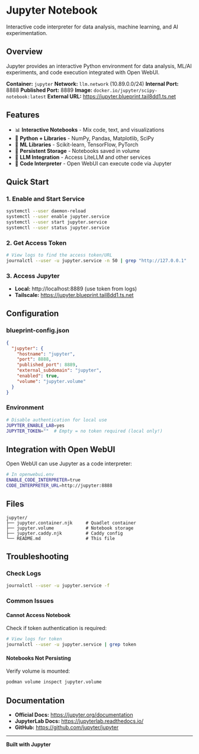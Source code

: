 # Jupyter Notebook

Interactive code interpreter for data analysis, machine learning, and AI experimentation.

## Overview

Jupyter provides an interactive Python environment for data analysis, ML/AI experiments, and code execution integrated with Open WebUI.

**Container:** `jupyter`
**Network:** `llm.network` (10.89.0.0/24)
**Internal Port:** 8888
**Published Port:** 8889
**Image:** `docker.io/jupyter/scipy-notebook:latest`
**External URL:** https://jupyter.blueprint.tail8dd1.ts.net

## Features

- 📊 **Interactive Notebooks** - Mix code, text, and visualizations
- 🐍 **Python + Libraries** - NumPy, Pandas, Matplotlib, SciPy
- 🤖 **ML Libraries** - Scikit-learn, TensorFlow, PyTorch
- 📁 **Persistent Storage** - Notebooks saved in volume
- 🔌 **LLM Integration** - Access LiteLLM and other services
- 🎯 **Code Interpreter** - Open WebUI can execute code via Jupyter

## Quick Start

### 1. Enable and Start Service

```bash
systemctl --user daemon-reload
systemctl --user enable jupyter.service
systemctl --user start jupyter.service
systemctl --user status jupyter.service
```

### 2. Get Access Token

```bash
# View logs to find the access token/URL
journalctl --user -u jupyter.service -n 50 | grep "http://127.0.0.1"
```

### 3. Access Jupyter

- **Local:** http://localhost:8889 (use token from logs)
- **Tailscale:** https://jupyter.blueprint.tail8dd1.ts.net

## Configuration

### blueprint-config.json

```json
{
  "jupyter": {
    "hostname": "jupyter",
    "port": 8888,
    "published_port": 8889,
    "external_subdomain": "jupyter",
    "enabled": true,
    "volume": "jupyter.volume"
  }
}
```

### Environment

```bash
# Disable authentication for local use
JUPYTER_ENABLE_LAB=yes
JUPYTER_TOKEN=""  # Empty = no token required (local only!)
```

## Integration with Open WebUI

Open WebUI can use Jupyter as a code interpreter:

```bash
# In openwebui.env
ENABLE_CODE_INTERPRETER=true
CODE_INTERPRETER_URL=http://jupyter:8888
```

## Files

```
jupyter/
├── jupyter.container.njk     # Quadlet container
├── jupyter.volume            # Notebook storage
├── jupyter.caddy.njk         # Caddy config
└── README.md                 # This file
```

## Troubleshooting

### Check Logs

```bash
journalctl --user -u jupyter.service -f
```

### Common Issues

#### Cannot Access Notebook

Check if token authentication is required:

```bash
# View logs for token
journalctl --user -u jupyter.service | grep token
```

#### Notebooks Not Persisting

Verify volume is mounted:

```bash
podman volume inspect jupyter.volume
```

## Documentation

- **Official Docs:** https://jupyter.org/documentation
- **JupyterLab Docs:** https://jupyterlab.readthedocs.io/
- **GitHub:** https://github.com/jupyter/jupyter

---

**Built with Jupyter**
